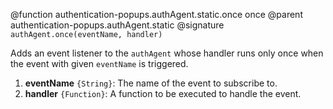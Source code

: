 @function authentication-popups.authAgent.static.once once
@parent authentication-popups.authAgent.static
@signature `authAgent.once(eventName, handler)` 

Adds an event listener to the `authAgent` whose handler runs only once when the event with given `eventName` is triggered.
1. **eventName** `{String}`: The name of the event to subscribe to.
2. **handler** `{Function}`: A function to be executed to handle the event.

